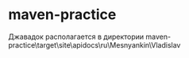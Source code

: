 # maven-practice

Джавадок располагается в директории maven-practice\target\site\apidocs\ru\Mesnyankin\Vladislav 
